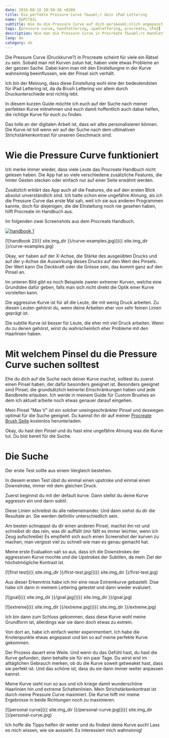 ```yaml
---
date: 2016-08-16 20:50:38 +0200
title: Die perfekte Pressure Curve f&uuml;r dein iPad Lettering
name: DpPCfdiL
subtitle: Wie du die Pressure Curve auf dich pers&ouml;nlich angepasst einstellen kannst
tags: [pressure curve, handlettering, ipadlettering, procreate, iPad]
description: Wie man die Pressure Curve in Procreate f&uuml;rs Handlettering einstellt.
lang: de
category: de
---
```

Die Pressure Curve (Druckkurve?) in Procreate scheint für viele ein Rätsel zu sein. Sobald man mit Kurven zutun hat, haben viele etwas Probleme an der ganzen Sache. Dabei kann man mit den Einstellungne in der Kurve wahnsinnig beeinflussen, wie der Pinsel sich verhält.

Ich bin der Meinung, dass diese Einstellung wohl eine der bedeutendsten für iPad Lettering ist, da da Brush Lettering vor allem durch Druckunterschiede erst richtig lebt.

In diesem kurzen Guide möchte ich euch auf der Suche nach meiner perfekten Kurve mitnehmen und euch damit hoffentlich auch dabei helfen, die richtige Kurve für euch zu finden.
<!-- more -->

Das tolle an der digitalen Arbeit ist, dass wir alles personalisieren können. Die Kurve ist toll wenn wir auf der Suche nach dem ultimativen Strichstärkenkontrast für unseren Geschmack sind.

# Wie die Pressure Curve funktioniert
Ich merke immer wieder, dass viele Leute das Procreate Handbuch nicht gelesen haben. Die App hat so viele verschiedene zusätzliche Features, die hinter Gesten stecken oder einfach nur auf einer Seite erwähnt werden.

Zusätzlich erklärt das App auch all die Features, die auf den ersten Blick absolut unverständlich sind.
Ich hatte schon eine ungefähre Ahnung, als ich die Pressure Curve das erste Mal sah, weil ich sie aus anderen Programmen kannte, doch für diejenigen, die die EInstellung noch nie gesehen haben, hilft Procreate im Handbuch aus.

Im folgenden zwei Screenshots aus dem Procreate Handbuch.

[![handbook 1]({{site.img_dir}}/curve-explained.jpg)]({{site.img_dir}}/curve-explained.jpg)

[![handbook 2]({{ site.img_dir }}/curve-examples.jpg)]({{ site.img_dir }}/curve-examples.jpg)

Okay, wir haben auf der X-Achse, die Stärke des ausgeübten Drucks und auf der y-Achse die Auswirkung dieses Drucks auf den Wert des Pinsels. Der Wert kann Die Deckkraft oder die Grösse sein, das kommt ganz auf den Pinsel an.

Im unteren Bild gibt es noch Beispiele zweier extremer Kurven, welche eine Grundidee dafür geben, falls man sich nicht direkt die Optik einer Kurve vorstellen kann.

Die aggressive Kurve ist für all die Leute, die mit wenig Druck arbeiten. Zu diesen Leuten gehörst du, wenn deine Arbeiten eher von sehr feinen Linien geprägt ist.

Die subtile Kurve ist besser für Leute, die eher mit viel Druck arbeiten. Wenn du zu denen gehörst, wirst du wahrscheinlich eher Probleme mit den Haarlinien haben.

# Mit welchem Pinsel du die Pressure Curve suchen solltest
Ehe du dich auf die Suche nach deiner Kurve machst, solltest du zuerst einen Pinsel haben, der dafür besonders geeignet ist. Besonders geeignet sind Pinsel, die grundsätzlich keinerlei Einschränkungen haben und jede Bandbreite erlauben. Ich werde in meinem Guide für Custom Brushes an dem ich aktuell arbeite noch etwas genauer darauf eingehen.

Mein Pinsel "Max V" ist ein solcher uneingeschränkter Pinsel und deswegen optimal für die Suche geeignet. Du kannst ihn dir auf meiner [Procreate Brush Seite](http://halfapx.com/procreate-brushes/) kostenlos herunterladen.

Okay, du hast den Pinsel und du hast eine ungefähre Ahnung was die Kurve tut. Du bist bereit für die Suche.

# Die Suche
Der erste Test sollte aus einem Vergleich bestehen.

In diesem ersten Test übst du einmal einen upstroke und einmal einen Downstroke, immer mit dem gleichen Druck.

Zuerst beginnst du mit der default kurve. Dann stellst du deine Kurve aggressiv ein und dann subtil.

Diese Linien schreibst du alle nebeneinander. Und dann siehst du dir die Resultate an. Sie werden definitiv unterschiedlich sein.

Am besten schnappst du dir einen anderen Pinsel, machst ihn rot und schreibst dir das rein, was dir auffällt (mir fällt es immer leichter, wenn ich Zeug aufschreibe) Es empfiehlt sich auch einen Screenshot der kurven zu machen, man vergisst viel zu schnell wie man es genau gemacht hat.

Meine erste Evaluation sah so aus, dass ich die Downstrokes der aggressiven Kurve mochte und die Upstrokes der Subtilen, da mein Ziel der höchstmögliche Kontrast ist.

[![first test]({{ site.img_dir }}/first-test.jpg)]({{ site.img_dir }}/first-test.jpg)

Aus dieser Erkenntnis habe ich mir eine neue Extremkurve gebastelt. Dise habe ich dann in meinem Lettering getestet und dann wieder evaluiert.

[![goal]({{ site.img_dir }}/goal.jpg)]({{ site.img_dir }}/goal.jpg)

[![extreme]({{ site.img_dir }}/extreme.jpg)]({{ site.img_dir }}/extreme.jpg)

Ich bin dann zum Schluss gekommen, dass diese Kurve wohl meine Grundform ist, allerdings war sie dann doch etwas zu extrem.

Von dort an, habe ich einfach weiter experimentiert. Ich habe die Knotenpunkte etwas angepasst und bin so auf meine perfekte Kurve gekommen.

Der Prozess dauert eine Weile. Und wenn du das Gefühl hast, du hast die Kurve gefunden, dann behalte sie für ein paar Tage. Du wirst erst im alltäglichen Gebrauch merken, ob du die Kurve soweit getweaket hast, dass sie perfekt ist. Und das schöne ist, dass du sie dann immer weiter anpassen kannst.

Meine Kurve sieht nun so aus und ich kriege damit wunderschöne Haarlinien hin und extreme Schattenlinien. Mein Strichstärkenkontrast ist durch meine Pressure Curve maximiert. Die Kurve hilft mir meine Ergebnisse in beide Richtungen noch zu maximieren.

[![personal curve]({{ site.img_dir }}/personal-curve.jpg)]({{ site.img_dir }}/personal-curve.jpg)

Ich hoffe die Tipps helfen dir weiter und du findest deine Kurve auch! Lass es mich wissen, wie sie aussieht. Es interessiert mich wahnsinnig!
